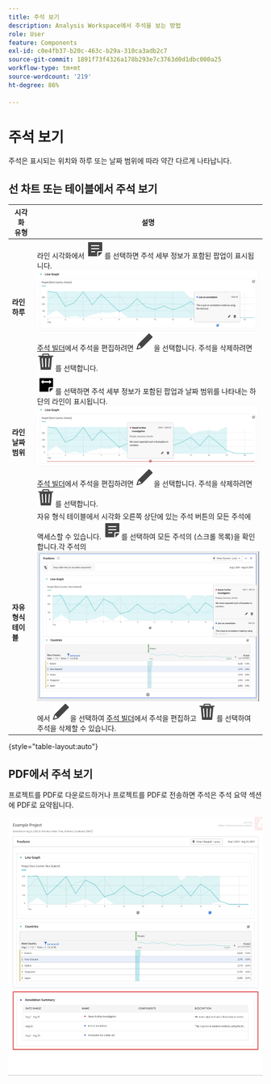 ```yaml
---
title: 주석 보기
description: Analysis Workspace에서 주석을 보는 방법
role: User
feature: Components
exl-id: c0e4fb37-b20c-463c-b29a-310ca3adb2c7
source-git-commit: 1891f73f4326a178b293e7c3763d0d1dbc000a25
workflow-type: tm+mt
source-wordcount: '219'
ht-degree: 86%

---
```


# 주석 보기

주석은 표시되는 위치와 하루 또는 날짜 범위에 따라 약간 다르게 나타납니다.

## 선 차트 또는 테이블에서 주석 보기

| 시각화<br/>유형 | 설명 |
| --- | --- |
| **라인&#x200B;**<br/>**하루** | 라인 시각화에서 ![Annotate](/help/assets/icons/Annotate.svg)를 선택하면 주석 세부 정보가 포함된 팝업이 표시됩니다.<br/>![Annotation single day](assets/annotation-single-day.png)<br/> [주석 빌더](create-annotations.md#annotation-builder)에서 주석을 편집하려면 ![Edit](/help/assets/icons/Edit.svg)을 선택합니다. 주석을 삭제하려면 ![Delete](/help/assets/icons/Delete.svg)를 선택합니다. |
| **라인&#x200B;**<br/>**날짜 범위** | ![AnnotateRange](/help/assets/icons/AnnotateRange.svg)를 선택하면 주석 세부 정보가 포함된 팝업과 날짜 범위를 나타내는 하단의 라인이 표시됩니다.<br/>![Annotation range](assets/annotation-range.png) [주석 빌더](create-annotations.md#annotation-builder)에서 주석을 편집하려면 ![Edit](/help/assets/icons/Edit.svg)을 선택합니다. 주석을 삭제하려면 ![Delete](/help/assets/icons/Delete.svg)를 선택합니다. |
| **자유 형식 테이블** | 자유 형식 테이블에서 시각화 오른쪽 상단에 있는 주석 버튼의 모든 주석에 액세스할 수 있습니다. ![Annotate](/help/assets/icons/Annotate.svg)를 선택하여 모든 주석의 (스크롤 목록)을 확인합니다.각 주석의 <br/>![Annotations table](assets/annotations-table.png)<br/>에서 ![Edit](/help/assets/icons/Edit.svg)을 선택하여 [주석 빌더](create-annotations.md#annotation-builder)에서 주석을 편집하고 ![Delete](/help/assets/icons/Delete.svg)를 선택하여 주석을 삭제할 수 있습니다. |

{style="table-layout:auto"}

## PDF에서 주석 보기

프로젝트를 PDF로 다운로드하거나 프로젝트를 PDF로 전송하면 주석은 주석 요약 섹션에 PDF로 요약됩니다.

![Highlighted view of a .pdf file showing explanations of annotations.](assets/annotations-pdf.png)
